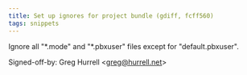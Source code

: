 ```yaml
---
title: Set up ignores for project bundle (gdiff, fcff560)
tags: snippets
---
```


Ignore all "\*.mode" and "\*.pbxuser" files except for "default.pbxuser".

Signed-off-by: Greg Hurrell &lt;greg@hurrell.net&gt;
